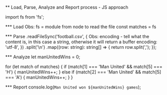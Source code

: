 \*\* Load, Parse, Analyze and Report process - JS approach

import fs from 'fs';

\*\*\* Load
Obs: fs = module from node to read the file
const matches = fs

\*\*\* Parse
.readFileSync('football.csv', {
Obs: encoding - tell what the content is, in this case a string, otherwise it will return a buffer
encoding: 'utf-8',
})
.split('\n')
.map((row: string): string[] => {
return row.split(',');
});

\*\*\* Analyze
let manUnitedWins = 0;

for (let match of matches) {
if (match[1] === 'Man United' && match[5] === 'H') {
manUnitedWins++;
} else if (match[2] === 'Man United' && match[5] === 'A') {
manUnitedWins++;
}
}

\*\*\* Report
console.log(`Man United won ${manUnitedWins} games`);
